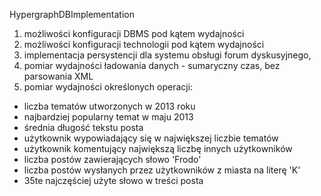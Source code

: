 HypergraphDBImplementation

1. możliwości konfiguracji DBMS pod kątem wydajności
2. możliwości konfiguracji technologii pod kątem wydajności
3. implementacja persystencji dla systemu obsługi forum dyskusyjnego,
4. pomiar wydajności ładowania danych - sumaryczny czas, bez parsowania XML
5. pomiar wydajności określonych operacji:
  * liczba tematów utworzonych w 2013 roku
  * najbardziej popularny temat w maju 2013
  * średnia długość tekstu posta
  * użytkownik wypowiadający się w największej liczbie tematów
  * użytkownik komentujący największą liczbę innych użytkowników
  * liczba postów zawierających słowo 'Frodo'
  * liczba postów wysłanych przez użytkowników z miasta na literę 'K'
  * 35te najczęściej użyte słowo w treści posta
